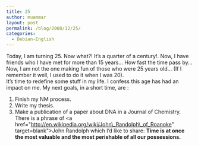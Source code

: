 ```yaml
---
title: 25
author: muammar
layout: post
permalink: /blog/2008/12/25/
categories:
  - Debian-English
---
```

Today, I am turning 25. Now what?! It&#8217;s a quarter of a century!. Now, I have friends who I have met for more than 15 years&#8230; How fast the time pass by&#8230; Now, I am not the one making fun of those who were 25 years old&#8230; (If I remember it well, I used to do it when I was 20).  
It&#8217;s time to redefine some stuff in my life. I confess this age has had an impact on me. My next goals, in a short time, are :  
1) Finish my NM process.  
2) Write my thesis.  
3) Make a publication of a paper about DNA in a Journal of Chemistry.  
There is a phrase of <a href="http://en.wikipedia.org/wiki/John\_Randolph\_of_Roanoke" target=blank">John Randolph</a> which I&#8217;d like to share: **Time is at once the most valuable and the most perishable of all our possessions.**